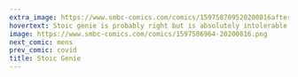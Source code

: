 ```yaml
---
extra_image: https://www.smbc-comics.com/comics/159758709520200816after.png
hovertext: Stoic genie is probably right but is absolutely intolerable in person.
image: https://www.smbc-comics.com/comics/1597586964-20200816.png
next_comic: mens
prev_comic: covid
title: Stoic Genie
---
```


